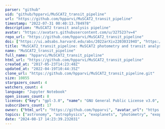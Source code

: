 ```yaml
---
parser: "github"
uid: "github/hpparvi/MuSCAT2_transit_pipeline"
url: "https://github.com/hpparvi/MuSCAT2_transit_pipeline"
timestamp: "2022-07-31 00:40:13.784978"
description: "MuSCAT2 transit analysis pipeline"
avatar: "https://avatars.githubusercontent.com/u/327523?v=4"
repo_url: "https://github.com/hpparvi/MuSCAT2_transit_pipeline"
doi: ["https://ui.adsabs.harvard.edu/abs/2022arXiv220303194O", "https://ui.adsabs.harvard.edu/abs/2022ascl.soft07013P/abstract"]
title: "MuSCAT2_transit_pipeline: MuSCAT2 photometry and transit analysis pipelines"
name: "MuSCAT2_transit_pipeline"
full_name: "hpparvi/MuSCAT2_transit_pipeline"
html_url: "https://github.com/hpparvi/MuSCAT2_transit_pipeline"
created_at: "2017-05-23T14:23:48Z"
updated_at: "2022-04-19T10:44:35Z"
clone_url: "https://github.com/hpparvi/MuSCAT2_transit_pipeline.git"
size: 10855
stargazers_count: 4
watchers_count: 4
language: "Jupyter Notebook"
open_issues_count: 8
license: {"key": "gpl-3.0", "name": "GNU General Public License v3.0", "spdx_id": "GPL-3.0", "url": "https://api.github.com/licenses/gpl-3.0", "node_id": "MDc6TGljZW5zZTk="}
subscribers_count: 17
owner: {"html_url": "https://github.com/hpparvi", "avatar_url": "https://avatars.githubusercontent.com/u/327523?v=4", "login": "hpparvi", "type": "User"}
topics: ["astronomy", "astrophysics", "exoplanets", "photometry", "exoplanet-transits"]
date: "2024-08-17 14:23:39.232031"
---
```


